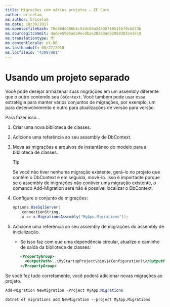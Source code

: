 ```yaml
---
title: Migrações com vários projetos – EF Core
author: bricelam
ms.author: bricelam
ms.date: 10/30/2017
ms.openlocfilehash: 76e88dd486b1c53dc69a24e35710511bf9cb673b
ms.sourcegitcommit: dadee5905ada9ecdbae28363a682950383ce3e10
ms.translationtype: MT
ms.contentlocale: pt-BR
ms.lasthandoff: 08/27/2018
ms.locfileid: "42997981"
---
```

<a name="using-a-separate-project"></a>Usando um projeto separado
========================
Você pode desejar armazenar suas migrações em um assembly diferente que o outro contendo seu `DbContext`. Você também pode usar essa estratégia para manter vários conjuntos de migrações, por exemplo, um para desenvolvimento e outro para atualizações de versão para versão.

Para fazer isso...

1. Criar uma nova biblioteca de classes.

2. Adicione uma referência ao seu assembly de DbContext.

3. Mova as migrações e arquivos de instantâneo do modelo para a biblioteca de classes.
   > [!TIP]
   > Se você não tiver nenhuma migração existente, gerá-lo no projeto que contém o DbContext e em seguida, movê-lo. Isso é importante porque se o assembly de migrações não contiver uma migração existente, o comando Add-Migration será não é possível localizar o DbContext.

4. Configure o conjunto de migrações:

   ``` csharp
   options.UseSqlServer(
       connectionString,
       x => x.MigrationsAssembly("MyApp.Migrations"));
   ```

5. Adicione uma referência ao seu assembly de migrações do assembly de inicialização.
   * Se isso faz com que uma dependência circular, atualize o caminho de saída da biblioteca de classes:

     ``` xml
     <PropertyGroup>
       <OutputPath>..\MyStartupProject\bin\$(Configuration)\</OutputPath>
     </PropertyGroup>
     ```

Se você fez tudo corretamente, você poderá adicionar novas migrações ao projeto.

``` powershell
Add-Migration NewMigration -Project MyApp.Migrations
```
``` Console
dotnet ef migrations add NewMigration --project MyApp.Migrations
```
